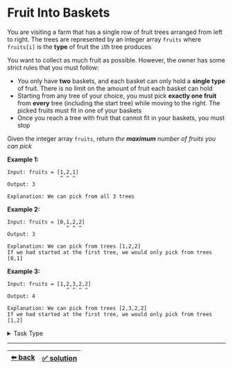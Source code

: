 # Fruit Into Baskets

You are visiting a farm that has a single row of fruit trees arranged from left to right. The trees are represented by an integer array `fruits` where `fruits[i]` is the __type__ of fruit the `i`th tree produces

You want to collect as much fruit as possible. However, the owner has some strict rules that you must follow:

- You only have __two__ baskets, and each basket can only hold a __single type__ of fruit. There is no limit on the amount of fruit each basket can hold
- Starting from any tree of your choice, you must pick __exactly one fruit__ from __every__ tree (including the start tree) while moving to the right. The picked fruits must fit in one of your baskets
- Once you reach a tree with fruit that cannot fit in your baskets, you must stop

Given the integer array `fruits`, return _the __maximum__ number of fruits you can pick_

__Example 1:__

```
Input: fruits = [1,2,1]
                 ^ ^ ^
Output: 3

Explanation: We can pick from all 3 trees
```

__Example 2:__

```
Input: fruits = [0,1,2,2]
                   ^ ^ ^
Output: 3

Explanation: We can pick from trees [1,2,2]
If we had started at the first tree, we would only pick from trees [0,1]
```

__Example 3:__

```
Input: fruits = [1,2,3,2,2]
                   ^ ^ ^ ^
Output: 4

Explanation: We can pick from trees [2,3,2,2]
If we had started at the first tree, we would only pick from trees [1,2]
```

<details>

<summary>Task Type</summary>

- __`Sliding Window`__ + __`Array and HashMap`__
  <details>

  <summary><i><b><code>Sliding Window. Dynamic size</code></b></i> + <i><b><code>Create and use one or more HashMaps as you iterate an array</code></b></i></summary>

    Just like [this task](../longest-letter-subsequence/task.md)

  </details>

</details>

---

| [:arrow_left: back](../README.md) | [:white_check_mark: solution](./solution.js) |
| :---: | :---: |
